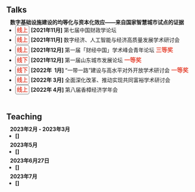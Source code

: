 <h1 id="talks"></h1>

<h2 style="margin: 50px 0px 10px;">Talks</h2>


<h4 style="margin:0 10px 0;">数字基础设施建设的均等化与资本化效应——来自国家智慧城市试点的证据</h4>

<ul style="margin:0 10px 0px;">
  <li style="margin:0 0 5px; margin-left: -10px"><strong style="color:#e74d3c; border:1px solid #757575; padding: 3px;font-size: 0.9rem; margin-right: 5px; border-radius:4px; ">线上</strong><strong>[2021年11月] </strong> 第七届中国财政学论坛   </li>  
  <li style="margin:0 0 5px; margin-left: -10px"><strong style="color:#e74d3c; border:1px solid #757575; padding: 3px;font-size: 0.9rem; margin-right: 5px; border-radius:4px; ">线上</strong><strong>[2021年11月] </strong> 数字经济、人工智能与经济高质量发展学术研讨会 </li>
  <li style="margin:0 0 5px; margin-left: -10px"><strong style="color:#e74d3c; border:1px solid #757575; padding: 3px;font-size: 0.9rem; margin-right: 5px; border-radius:4px; ">线上</strong><strong>[2021年12月] </strong> 第一届「财经中国」学术峰会青年论坛  <strong style="color:#e74d3c;font-size: 0.95rem;">三等奖</strong></li>
  <li style="margin:0 0 5px; margin-left: -10px"><strong style="color:#e74d3c; border:1px solid #757575; padding: 3px;font-size: 0.9rem; margin-right: 5px; border-radius:4px; ">线下</strong><strong>[2021年12月] </strong> 第一届山东城市发展论坛   <strong style="color:#e74d3c;font-size: 0.95rem;">一等奖</strong></li>
  <li style="margin:0 0 5px; margin-left: -10px"><strong style="color:#e74d3c; border:1px solid #757575; padding: 3px;font-size: 0.9rem; margin-right: 5px; border-radius:4px; ">线下</strong><strong>[2022年&nbsp;&nbsp;1月] </strong>“一带一路”建设与高水平对外开放学术研讨会   <strong style="color:#e74d3c;font-size: 0.95rem;">一等奖</strong></li>
  <li style="margin:0 0 5px; margin-left: -10px"><strong style="color:#e74d3c; border:1px solid #757575; padding: 3px;font-size: 0.9rem; margin-right: 5px; border-radius:4px; ">线上</strong><strong>[2022年&nbsp;3月] </strong>全面深化改革、推动实现共同富裕学术研讨会 </li>
  <li style="margin:0 0 5px; margin-left: -10px"><strong style="color:#e74d3c; border:1px solid #757575; padding: 3px;font-size: 0.9rem; margin-right: 5px; border-radius:4px; ">线上</strong><strong>[2022年&nbsp;4月] </strong>第八届香樟经济学年会 </li>
</ul>


<h2 style="margin: 50px 0px 10px;">Teaching</h2>





<h4 style="margin:0 10px 0;">2023年2月 - 2023年3月</h4>
<ul style="margin:0 10px 0px;">
  <li style="margin:0 0 5px; margin-left: -10px"><strong>[] </strong>  </li>  
</ul>

<h4 style="margin:0 10px 0;">2023年5月</h4>
<ul style="margin:0 10px 0px;">
  <li style="margin:0 0 5px; margin-left: -10px"><strong>[] </strong>  </li>  
</ul>

<h4 style="margin:0 10px 0;">2023年6月27日</h4>
<ul style="margin:0 10px 0px;">
  <li style="margin:0 0 5px; margin-left: -10px"><strong>[] </strong>  </li>  
</ul>

<h4 style="margin:0 10px 0;">2023年7月</h4>
<ul style="margin:0 10px 0px;">
  <li style="margin:0 0 5px; margin-left: -10px"><strong>[] </strong>  </li>  
</ul>



